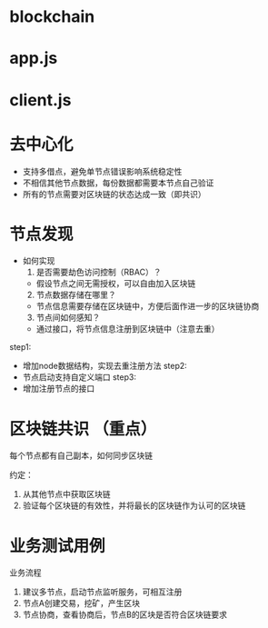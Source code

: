 # blockchain

# app.js
# client.js

# 去中心化

- 支持多借点，避免单节点错误影响系统稳定性
- 不相信其他节点数据，每份数据都需要本节点自己验证
- 所有的节点需要对区块链的状态达成一致（即共识）

# 节点发现

- 如何实现
  1. 是否需要劫色访问控制（RBAC）？
    - 假设节点之间无需授权，可以自由加入区块链
  2. 节点数据存储在哪里？
    - 节点信息需要存储在区块链中，方便后面作进一步的区块链协商
  3. 节点间如何感知？
    - 通过接口，将节点信息注册到区块链中（注意去重）

step1:
  - 增加node数据结构，实现去重注册方法
step2:
  - 节点启动支持自定义端口
step3:
  - 增加注册节点的接口

# 区块链共识 （重点）

每个节点都有自己副本，如何同步区块链

约定：
  1. 从其他节点中获取区块链
  2. 验证每个区块链的有效性，并将最长的区块链作为认可的区块链


# 业务测试用例

业务流程

1. 建议多节点，启动节点监听服务，可相互注册
2. 节点A创建交易，挖矿，产生区块
3. 节点协商，查看协商后，节点B的区块是否符合区块链要求
